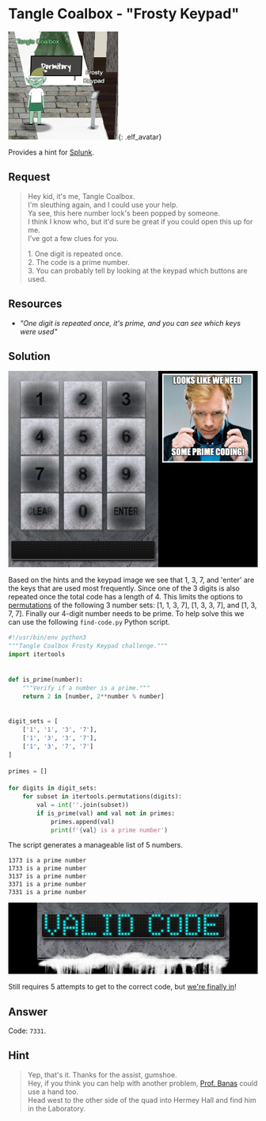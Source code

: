 # Tangle Coalbox - "Frosty Keypad"
![Tangle Coalbox](../img/hints/h6/tangle_coalbox.png){: .elf_avatar}

Provides a hint for [Splunk](../../challenges/c6/).

## Request
> Hey kid, it's me, Tangle Coalbox.  
> I'm sleuthing again, and I could use your help.  
> Ya see, this here number lock's been popped by someone.  
> I think I know who, but it'd sure be great if you could open this up for me.  
> I've got a few clues for you. 
>  
> 1\. One digit is repeated once.  
> 2\. The code is a prime number.  
> 3\. You can probably tell by looking at the keypad which buttons are used.  

## Resources
- *"One digit is repeated once, it's prime, and you can see which keys were used"*

## Solution
![Keypad](../img/hints/h6/h6_terminal1_yeeaaah.png)

Based on the hints and the keypad image we see that 1, 3, 7, and 'enter' are the keys that are used most frequently. Since one of the 3 digits is also repeated once the total code has a length of 4. This limits the options to [permutations](https://en.wikipedia.org/wiki/Permutation) of the following 3 number sets: [1, 1, 3, 7], [1, 3, 3, 7], and [1, 3, 7, 7]. Finally our 4-digit number needs to be prime. To help solve this we can use the following `find-code.py` Python script.

```python
#!/usr/bin/env python3
"""Tangle Coalbox Frosty Keypad challenge."""
import itertools


def is_prime(number):
    """Verify if a number is a prime."""
    return 2 in [number, 2**number % number]


digit_sets = [
    ['1', '1', '3', '7'],
    ['1', '3', '3', '7'],
    ['1', '3', '7', '7']
]

primes = []

for digits in digit_sets:
    for subset in itertools.permutations(digits):
        val = int(''.join(subset))
        if is_prime(val) and val not in primes:
            primes.append(val)
            print(f'{val} is a prime number')
```

The script generates a manageable list of 5 numbers.

```
1373 is a prime number
1733 is a prime number
3137 is a prime number
3371 is a prime number
7331 is a prime number
```

![Valid Code](../img/hints/h6/h6_terminal2.png)

Still requires 5 attempts to get to the correct code, but [we're finally in](https://www.youtube.com/watch?v=7uW47jWLMiY)!

## Answer
Code: `7331`.

## Hint
> Yep, that's it. Thanks for the assist, gumshoe.  
> Hey, if you think you can help with another problem, [Prof. Banas](../../challenges/c6/) could use a hand too.  
> Head west to the other side of the quad into Hermey Hall and find him in the Laboratory.  
